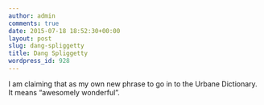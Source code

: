 ```yaml
---
author: admin
comments: true
date: 2015-07-18 18:52:30+00:00
layout: post
slug: dang-spliggetty
title: Dang Spliggetty
wordpress_id: 928
---
```


I am claiming that as my own new phrase to go in to the Urbane Dictionary.  It means “awesomely wonderful”.
